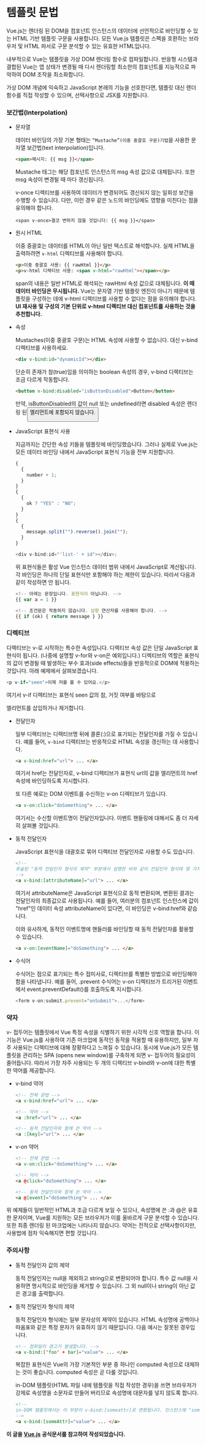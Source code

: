 # 템플릿 문법

Vue.js는 렌더링 된 DOM을 컴포넌트 인스턴스의 데이터에 선언적으로 바인딩할 수 있는 HTML 기반 템플릿 구문을 사용합니다. 모든 Vue.js 템플릿은 스펙을 호환하는 브라우저 및 HTML 파서로 구문 분석할 수 있는 유효한 HTML입니다.

내부적으로 Vue는 템플릿을 가상 DOM 렌더링 함수로 컴파일합니다. 반응형 시스템과 결합된 Vue는 앱 상태가 변경될 때 다시 렌더링할 최소한의 컴포넌트를 지능적으로 파악하여 DOM 조작을 최소화합니다.

가상 DOM 개념에 익숙하고 JavaScript 본래의 기능을 선호한다면, 템플릿 대신 렌더 함수를 직접 작성할 수 있으며, 선택사항으로 JSX를 지원합니다.

### 보간법(Interpolation)

- 문자열

  데이터 바인딩의 가장 기본 형태는 `“Mustache”(이중 중괄호 구문)기법`을 사용한 문자열 보간법(text interpolation)입니다.

  ```html
  <span>메시지: {{ msg }}</span>
  ```

  Mustache 태그는 해당 컴포넌트 인스턴스의 msg 속성 값으로 대체됩니다. 또한 msg 속성이 변경될 때 마다 갱신됩니다.

  v-once 디렉티브를 사용하여 데이터가 변경되어도 갱신되지 않는 일회성 보간을 수행할 수 있습니다. 다만, 이런 경우 같은 노드의 바인딩에도 영향을 미친다는 점을 유의해야 합니다.

  ```
  <span v-once>결코 변하지 않을 것입니다: {{ msg }}</span>
  ```

- 원시 HTML

  이중 중괄호는 데이터를 HTML이 아닌 일반 텍스트로 해석합니다. 실제 HTML을 출력하려면 `v-html` 디렉티브를 사용해야 합니다.

  ```html
  <p>이중 중괄호 사용: {{ rawHtml }}</p>
  <p>v-html 디렉티브 사용: <span v-html="rawHtml"></span></p>
  ```

  span의 내용은 일반 HTML로 해석되는 rawHtml 속성 값으로 대체됩니다. **이 때 데이터 바인딩은 무시됩니다.** Vue는 문자열 기반 템플릿 엔진이 아니기 때문에 템플릿을 구성하는 데에 v-html 디렉티브를 사용할 수 없다는 점을 유의해야 합니다. **UI 재사용 및 구성의 기본 단위로 v-html 디렉티브 대신 컴포넌트를 사용하는 것을 추천합니다.**

- 속성

  Mustaches(이중 중괄호 구문)는 HTML 속성에 사용할 수 없습니다. 대신 v-bind 디렉티브를 사용하세요.

  ```html
  <div v-bind:id="dynamicId"></div>
  ```

  단순히 존재가 참(true)임을 의미하는 boolean 속성의 경우, v-bind 디렉티브는 조금 다르게 작동합니다.

  ```html
  <button v-bind:disabled="isButtonDisabled">Button</button>
  ```

  만약, isButtonDisabled의 값이 null 또는 undefined라면 disabled 속성은 렌더링 된<button>엘리먼트에 포함되지 않습니다.

- JavaScript 표현식 사용

  지금까지는 간단한 속성 키들을 템플릿에 바인딩했습니다. 그러나 실제로 Vue.js는 모든 데이터 바인딩 내에서 JavaScript 표현식 기능을 전부 지원합니다.

  ```javascript
  {
    {
      number + 1;
    }
  }
  {
    {
      ok ? "YES" : "NO";
    }
  }
  {
    {
      message.split("").reverse().join("");
    }
  }

  <div v-bind:id="'list-' + id"></div>;
  ```

  위 표현식들은 활성 Vue 인스턴스 데이터 범위 내에서 JavaScript로 계산됩니다. 각 바인딩은 하나의 단일 표현식만 포함해야 하는 제한이 있습니다. 따라서 다음과 같이 작성하면 안 됩니다.

  ```javascript
  <!-- 아래는 문장입니다. 표현식이 아닙니다. -->
  {{ var a = 1 }}

  <!-- 조건문은 작동하지 않습니다. 삼항 연산자를 사용해야 합니다. -->
  {{ if (ok) { return message } }}
  ```

### 디렉티브

디렉티브는 v-로 시작하는 특수한 속성입니다. 디렉티브 속성 값은 단일 JavaScript 표현식이 됩니다. (나중에 설명할 v-for와 v-on은 예외입니다.) 디렉티브의 역할은 표현식의 값이 변경될 때 발생하는 부수 효과(side effects)들을 반응적으로 DOM에 적용하는 것입니다. 아래 예제에서 살펴보겠습니다.

```javascript
<p v-if="seen">이제 저를 볼 수 있어요.</p>
```

여기서 v-if 디렉티브는 표현식 seen 값의 참, 거짓 여부를 바탕으로 <p> 엘리먼트를 삽입하거나 제거합니다.

- 전달인자

  일부 디렉티브는 디렉티브명 뒤에 콜론(:)으로 표기되는 전달인자를 가질 수 있습니다. 예를 들어, `v-bind` 디렉티브는 반응적으로 HTML 속성을 갱신하는 데 사용합니다.

  ```html
  <a v-bind:href="url"> ... </a>
  ```

  여기서 href는 전달인자로, v-bind 디렉티브가 표현식 url의 값을 엘리먼트의 href 속성에 바인딩하도록 지시합니다.

  또 다른 예로는 DOM 이벤트를 수신하는 v-on 디렉티브가 있습니다.

  ```html
  <a v-on:click="doSomething"> ... </a>
  ```

  여기서는 수신할 이벤트명이 전달인자입니다. 이벤트 핸들링에 대해서도 좀 더 자세히 살펴볼 것입니다.

- 동적 전달인자

  JavaScript 표현식을 대괄호로 묶어 디렉티브 전달인자로 사용할 수도 있습니다.

  ```html
  <!--
  후술된 "동적 전달인자 형식의 제약" 부분에서 설명한 바와 같이 전달인자 형식에 몇 가지 제약이 있다는 점에 주의해 주세요.
  -->
  <a v-bind:[attributeName]="url"> ... </a>
  ```

  여기서 attributeName은 JavaScript 표현식으로 동적 변환되며, 변환된 결과는 전달인자의 최종값으로 사용됩니다. 예를 들어, 여러분의 컴포넌트 인스턴스에 값이 "href"인 데이터 속성 attributeName이 있다면, 이 바인딩은 v-bind:href와 같습니다.

  이와 유사하게, 동적인 이벤트명에 핸들러를 바인딩할 때 동적 전달인자를 활용할 수 있습니다.

  ```html
  <a v-on:[eventName]="doSomething"> ... </a>
  ```

- 수식어

  수식어는 점으로 표기되는 특수 접미사로, 디렉티브를 특별한 방법으로 바인딩해야 함을 나타냅니다. 예를 들어, .prevent 수식어는 v-on 디렉티브가 트리거된 이벤트에서 event.preventDefault()를 호출하도록 지시합니다.

  ```javascript
  <form v-on:submit.prevent="onSubmit">...</form>
  ```

### 약자

v- 접두어는 템플릿에서 Vue 특정 속성을 식별하기 위한 시각적 신호 역할을 합니다. 이 기능은 Vue.js를 사용하여 기존 마크업에 동적인 동작을 적용할 때 유용하지만, 일부 자주 사용되는 디렉티브에 대해 장황하다고 느껴질 수 있습니다. 동시에 Vue.js가 모든 템플릿을 관리하는 SPA (opens new window)를 구축하게 되면 v- 접두어의 필요성이 줄어듭니다. 따라서 가장 자주 사용되는 두 개의 디렉티브 v-bind와 v-on에 대한 특별한 약어를 제공합니다.

- v-bind 약어

  ```html
  <!-- 전체 문법 -->
  <a v-bind:href="url"> ... </a>

  <!-- 약어 -->
  <a :href="url"> ... </a>

  <!-- 동적 전달인자와 함께 쓴 약어 -->
  <a :[key]="url"> ... </a>
  ```

- v-on 약어

  ```html
  <!-- 전체 문법 -->
  <a v-on:click="doSomething"> ... </a>

  <!-- 약어 -->
  <a @click="doSomething"> ... </a>

  <!-- 동적 전달인자와 함께 쓴 약어 -->
  <a @[event]="doSomething"> ... </a>
  ```

위 예제들이 일반적인 HTML과 조금 다르게 보일 수 있으나, 속성명에 쓴 :과 @은 유효한 문자이며, Vue를 지원하는 모든 브라우저가 이를 올바르게 구문 분석할 수 있습니다. 또한 최종 렌더링 된 마크업에는 나타나지 않습니다. 약어는 전적으로 선택사항이지만, 사용법에 점차 익숙해지면 편할 것입니다.

### 주의사항

- 동적 전달인자 값의 제약

  동적 전달인자는 null을 제외하고 string으로 변환되어야 합니다. 특수 값 null을 사용하면 명시적으로 바인딩을 제거할 수 있습니다. 그 외 null이나 string이 아닌 값은 경고를 출력합니다.

- 동적 전달인자 형식의 제약

  동적 전달인자 형식에는 일부 문자상의 제약이 있습니다. HTML 속성명에 공백이나 따옴표와 같은 특정 문자가 유효하지 않기 때문입니다. 다음 예시는 잘못된 경우입니다.

  ```html
  <!-- 컴파일러 경고가 발생합니다. -->
  <a v-bind:['foo' + bar]="value"> ... </a>
  ```

  복잡한 표현식은 Vue의 가장 기본적인 부분 중 하나인 computed 속성으로 대체하는 것이 좋습니다. computed 속성은 곧 다룰 것입니다.

  in-DOM 템플릿(HTML 파일 내에 템플릿을 직접 작성한 경우)을 쓰면 브라우저가 강제로 속성명을 소문자로 만들어 버리므로 속성명에 대문자를 넣지 않도록 합니다.

  ```html
  <!--
  in-DOM 템플릿에서는 이 부분이 v-bind:[someattr]로 변환됩니다. 인스턴스에 "someattr" 속성이 없는 경우, 이 코드는 동작하지 않습니다.
  -->
  <a v-bind:[someAttr]="value"> ... </a>
  ```

**이 글을 [Vue.js](https://v3.ko.vuejs.org/) 공식문서를 참고하여 작성되었습니다.**
